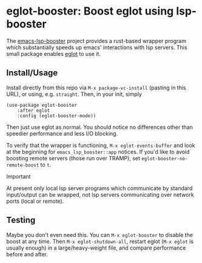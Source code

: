 # eglot-booster: Boost eglot using lsp-booster

The [emacs-lsp-booster](https://github.com/blahgeek/emacs-lsp-booster) project provides a rust-based wrapper program which substantially speeds up emacs' interactions with lsp servers.   This small package enables [eglot](https://github.com/joaotavora/eglot) to use it.

## Install/Usage

Install directly from this repo via `M-x package-vc-install` (pasting in this URL), or using, e.g. `straight`.  Then, in your init, simply 

```elisp
(use-package eglot-booster
	:after eglot
	:config	(eglot-booster-mode))
```

Then just use eglot as normal.  You should notice no differences other than speedier performance and less I/O blocking.

To verify that the wrapper is functioning, `M-x eglot-events-buffer` and look at the beginning for `emacs_lsp_booster::app` notices.  If you'd like to avoid boosting remote servers (those run over TRAMP), set `eglot-booster-no-remote-boost` to `t`. 

> [!IMPORTANT]
> At present only local lsp server programs which communicate by standard input/output can be wrapped, not lsp servers communicating over network ports (local or remote).

## Testing

Maybe you don't even need this.  You can `M-x eglot-booster` to disable the boost at any time.  Then `M-x eglot-shutdown-all`, restart eglot (`M-x eglot` is usually enough) in a large/heavy-weight file, and compare performance before and after.
